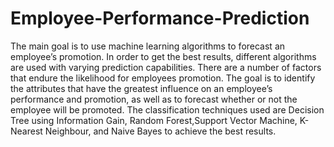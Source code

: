 # Employee-Performance-Prediction

The main goal is to use machine learning algorithms to forecast an employee’s promotion. In order to get the best results, different algorithms are used with varying prediction capabilities. There are a number of factors that endure the likelihood for employees promotion. The goal is to identify the attributes that have the greatest influence on an employee’s performance and promotion, as well as to forecast whether or not the employee will be promoted. The classification techniques used are Decision Tree using Information Gain, Random Forest,Support Vector Machine, K-Nearest Neighbour, and Naive Bayes to achieve the best results.
